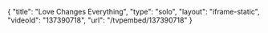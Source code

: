 {
    "title": "Love Changes Everything",
    "type": "solo",
    "layout": "iframe-static",
    "videoId": "137390718",
    "url": "\/tvpembed\/137390718"
}
